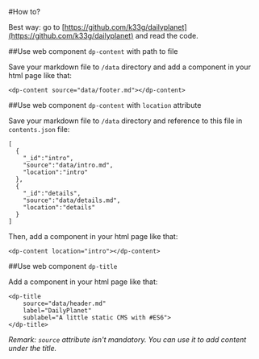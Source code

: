 #How to?

Best way: go to [https://github.com/k33g/dailyplanet](https://github.com/k33g/dailyplanet) and read the code.

##Use web component `dp-content` with path to file

Save your markdown file to `/data` directory and add a component in your html page like that:

    <dp-content source="data/footer.md"></dp-content>

##Use web component `dp-content` with `location` attribute

Save your markdown file to `/data` directory and reference to this file in `contents.json` file:

    [
      {
        "_id":"intro", 
        "source":"data/intro.md", 
        "location":"intro"
      },
      {
        "_id":"details", 
        "source":"data/details.md", 
        "location":"details"
      }
    ]

Then, add a component in your html page like that:

    <dp-content location="intro"></dp-content>

##Use web component `dp-title`

Add a component in your html page like that:

    <dp-title 
        source="data/header.md" 
        label="DailyPlanet" 
        sublabel="A little static CMS with #ES6">
    </dp-title>

*Remark: `source` attribute isn't mandatory. You can use it to add content under the title.*